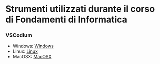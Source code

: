 # Strumenti utilizzati durante il corso di Fondamenti di Informatica

### VSCodium

- Windows: [Windows](Windows)
- Linux: [Linux](Linux)
- MacOSX: [MacOSX](MacOSX)
